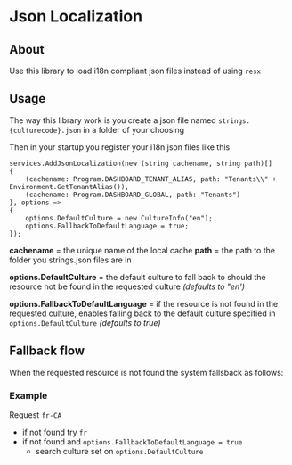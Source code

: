 # Json Localization


## About
Use this library to load i18n compliant json files instead of using `resx`


## Usage
The way this library work is you create a json file named `strings.{culturecode}.json` in a folder of your choosing

Then in your startup you register your i18n json files like this

```
services.AddJsonLocalization(new (string cachename, string path)[]
{
    (cachename: Program.DASHBOARD_TENANT_ALIAS, path: "Tenants\\" + Environment.GetTenantAlias()),
    (cachename: Program.DASHBOARD_GLOBAL, path: "Tenants")
}, options =>
{
    options.DefaultCulture = new CultureInfo("en");
    options.FallbackToDefaultLanguage = true;
});

```
**cachename** = the unique name of the local cache
**path** = the path to the folder you strings.json files are in

**options.DefaultCulture** = the default culture to fall back to should the resource not be found in the requested culture *(defaults to "en')*

**options.FallbackToDefaultLanguage** = if the resource is not found in the requested culture, enables falling back to the default culture specified in `options.DefaultCulture` *(defaults to true)*

## Fallback flow

When the requested resource is not found the system fallsback as follows:

### Example
Request `fr-CA`
- if not found try `fr`
- if not found and `options.FallbackToDefaultLanguage = true`
    * search culture set on `options.DefaultCulture`


